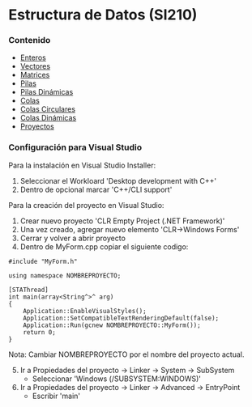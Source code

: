 # Estructura de Datos (SI210)

### Contenido
- [Enteros](https://github.com/JoseAndresHV-UPSA/estructura-datos-si210/tree/master/ENTEROS)
- [Vectores](https://github.com/JoseAndresHV-UPSA/estructura-datos-si210/tree/master/VECTORES)
- [Matrices](https://github.com/JoseAndresHV-UPSA/estructura-datos-si210/tree/master/MATRICES)
- [Pilas](https://github.com/JoseAndresHV-UPSA/estructura-datos-si210/tree/master/PILAS)
- [Pilas Dinámicas]()
- [Colas](https://github.com/JoseAndresHV-UPSA/estructura-datos-si210/tree/master/COLAS)
- [Colas Circulares]()
- [Colas Dinámicas]()
- [Proyectos]()

### Configuración para Visual Studio
Para la instalación en Visual Studio Installer:
1. Seleccionar el Workloard 'Desktop development with C++'
2. Dentro de opcional marcar 'C++/CLI support'

Para la creación del proyecto en Visual Studio:
1. Crear nuevo proyecto 'CLR Empty Project (.NET Framework)'
2. Una vez creado, agregar nuevo elemento 'CLR->Windows Forms'
3. Cerrar y volver a abrir proyecto
4. Dentro de MyForm.cpp copiar el siguiente codigo:
```
#include "MyForm.h"

using namespace NOMBREPROYECTO;

[STAThread]
int main(array<String^>^ arg)
{
	Application::EnableVisualStyles();
	Application::SetCompatibleTextRenderingDefault(false);
	Application::Run(gcnew NOMBREPROYECTO::MyForm());
	return 0;
}
```
Nota: Cambiar NOMBREPROYECTO por el nombre del proyecto actual.

5. Ir a Propiedades del proyecto -> Linker -> System -> SubSystem
   - Seleccionar 'Windows (/SUBSYSTEM:WINDOWS)'
6. Ir a Propiedades del proyecto -> Linker -> Advanced -> EntryPoint
   - Escribir 'main'

